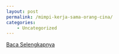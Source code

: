 ```yaml
---
layout: post
permalink: /mimpi-kerja-sama-orang-cina/
categories:
    - Uncategorized
---
```


[Baca Selengkapnya](/05)